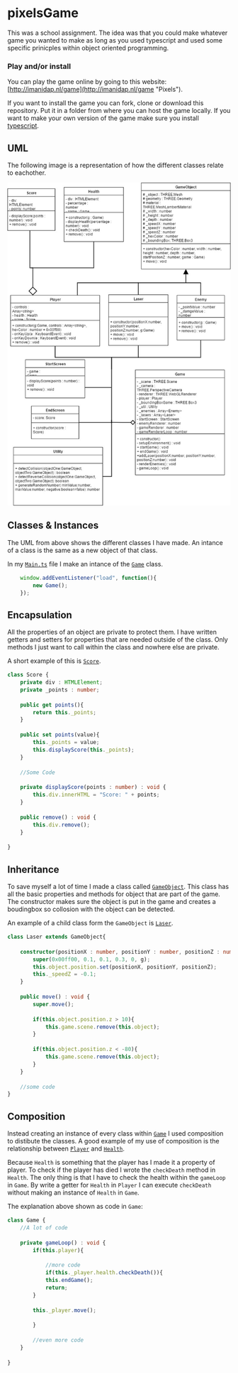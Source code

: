 # pixelsGame

This was a school assignment. The idea was that you could make whatever game you wanted to make as long as you used typescript and used some specific prinicples within object oriented programming. 

### Play and/or install
You can play the game online by going to this website: 
[http://imanidap.nl/game](http://imanidap.nl/game "Pixels").

If you want to install the game you can fork, clone or download this repository. Put it in a folder from where you can host the game locally. If you want to make your own version of the game make sure you install [typescript](https://www.typescriptlang.org/ "Typescript webite").


## UML

The following image is a representation of how the different classes relate to eachother.

![alt text](docs/img/UML_Pixels.jpg "UML")
 
## Classes & Instances
The UML from above shows the different classes I have made. An intance of a class is the same as a new object of that class. 

In my [`Main.ts`](dev/main.ts "Go to main.ts") file I make an intance of the [`Game`](dev/game.ts "Go to the Game Class") class. 

```Typescript
    window.addEventListener("load", function(){
        new Game(); 
    });
```

## Encapsulation
All the properties of an object are private to protect them. I have written getters and setters for properties that are needed outside of the class. Only methods I just want to call within the class and nowhere else are private. 

A short example of this is [`Score`](dev/score.ts "Go to the Score class"). 
```typescript
class Score {
    private div : HTMLElement; 
    private _points : number; 

    public get points(){
        return this._points; 
    }

    public set points(value){
        this._points = value; 
        this.displayScore(this._points);
    }

    //Some Code

    private displayScore(points : number) : void {
        this.div.innerHTML = "Score: " + points; 
    }

    public remove() : void {
        this.div.remove(); 
    }

}
```

## Inheritance
To save myself a lot of time I made a class called [`GameObject`](dev/gameObject.ts "Go to the GameObject class"). This class has all the basic properties and methods for object that are part of the game. The constructor makes sure the object is put in the game and creates a boudingbox so collosion with the object can be detected.

An example of a child class form the `GameObject` is [`Laser`](dev/laser.ts "Go to the Laser Class").
```typescript
class Laser extends GameObject{

    constructor(positionX : number, positionY : number, positionZ : number, g : Game){
        super(0x00ff00, 0.1, 0.1, 0.3, 0, g); 
        this.object.position.set(positionX, positionY, positionZ); 
        this._speedZ = -0.1; 
    }

    public move() : void {
        super.move();

        if(this.object.position.z > 10){
            this.game.scene.remove(this.object);
        }

        if(this.object.position.z < -80){
            this.game.scene.remove(this.object); 
        }
    }

    //some code
}
```

## Composition
Instead creating an instance of every class within [`Game`](dev/game.ts "Go to the Game Class") I used composition to distibute the classes. A good example of my use of composition is the relationship between [`Player`](dev/player.ts "Go to the player Class") and [`Health`](dev/health.ts "Go to the health class"). 

Because `Health` is something that the player has I made it a property of player. To check if the player has died I wrote the `checkDeath` method in `Health`. The only thing is that I have to check the health within the `gameLoop` in `Game`. By write a getter for `Health` in `Player` I can execute `checkDeath` without making an instance of `Health` in `Game`.

The explanation above shown as code in `Game`:
```typescript
class Game {
    //A lot of code

    private gameLoop() : void {
        if(this.player){

            //more code
            if(this._player.health.checkDeath()){
            this.endGame();
            return; 
        }

        this._player.move();

        }

        //even more code
    }

}
```